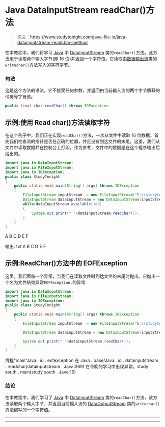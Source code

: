 # Java DataInputStream readChar()方法

> 原文：<https://www.studytonight.com/java-file-io/java-datainputstream-readchar-method>

在本教程中，我们将学习 [Java](https://www.studytonight.com/java/) 中 [DataInputStream](https://www.studytonight.com/java-file-io/java-datainputstream-class) 类的`readChar()`方法。此方法用于读取两个输入字节(即 16 位)并返回一个字符值。它读取由[数据输出流](https://www.studytonight.com/java-file-io/java-dataoutputstream-class)类的`writechar()`方法写入的字符字节。

### 句法

这是这个方法的语法。它不接受任何参数，并返回由当前输入流的两个字节解释的带符号字符值。

```java
public final char readChar() throws IOException
```

## 示例:使用 Read char()方法读取字符

在这个例子中，我们正在实现`readChar()`方法，一次从文件中读取 16 位数据，首先我们检查流的指针是否在正确的位置，并且没有到达文件的末尾。这里，我们从文件中读取数据并在控制台上打印，作为参考，文件中的数据是在这个程序输出后给出的。

```java
import java.io.DataInputStream;
import java.io.FileInputStream;
import java.io.IOException;
public class StudyTonight 
{
	public static void main(String[] args) throws IOException 
	{ 
		FileInputStream inputStream  = new FileInputStream("E:\\studytonight\\output.txt"); 
		DataInputStream dataInputStream = new DataInputStream(inputStream); 
		while(dataInputStream.available()>0)
		{	           
            System.out.print(" "+dataInputStream.readChar());  
        }  
	}  
}
```

A B C D E F

输出. txt
A B C D E F

## 示例:ReadChar()方法中的 EOFException

这里，我们面临一个异常，当我们在读取文件时到达文件的末尾时抛出。它抛出一个名为文件结束异常`EOFException.`的异常

```java
import java.io.DataInputStream;
import java.io.FileInputStream;
import java.io.IOException;
public class StudyTonight 
{
	public static void main(String[] args) throws IOException 
	{ 
		FileInputStream inputStream  = new FileInputStream("E:\\studytonight\\output.txt"); 

		DataInputStream dataInputStream = new DataInputStream(inputStream); 

		System.out.print(" "+dataInputStream.readChar());          
	}  
}
```

线程“main”Java . io . eofexception
在 Java . base/Java . io . datainputstream . readchar(datainputstream . Java:369)
在今晚的学习中出现异常。study south . main(study south . Java:16)

### 结论

在本教程中，我们学习了 [Java](https://www.studytonight.com/java/) 中 [DataInputStream](https://www.studytonight.com/java-file-io/java-datainputstream-class) 类的`readChar()`方法，该方法读取两个输入字节，并返回当前输入流的 [DataOutputStream](https://www.studytonight.com/java-file-io/java-dataoutputstream-class) 类的`writechar()`方法编写的一个字符值。

* * *

* * *